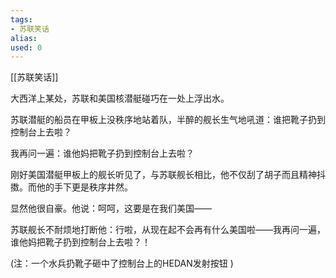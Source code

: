 ```yaml
---
tags: 
- 苏联笑话 
alias:
used: 0
---
```

[[苏联笑话]]



大西洋上某处，苏联和美国核潜艇碰巧在一处上浮出水。 

苏联潜艇的船员在甲板上没秩序地站着队，半醉的舰长生气地吼道：谁把靴子扔到控制台上去啦？

我再问一遍：谁他妈把靴子扔到控制台上去啦？

刚好美国潜艇甲板上的舰长听见了，与苏联舰长相比，他不仅刮了胡子而且精神抖擞。而他的手下更是秩序井然。

显然他很自豪。他说：呵呵，这要是在我们美国——

苏联舰长不耐烦地打断他：行啦，从现在起不会再有什么美国啦——我再问一遍，谁他妈把靴子扔到控制台上去啦？！  

(注：一个水兵扔靴子砸中了控制台上的HEDAN发射按钮 )
